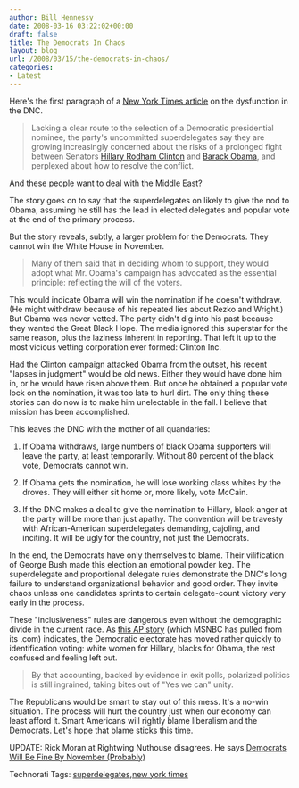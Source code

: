 ```yaml
---
author: Bill Hennessy
date: 2008-03-16 03:22:02+00:00
draft: false
title: The Democrats In Chaos
layout: blog
url: /2008/03/15/the-democrats-in-chaos/
categories:
- Latest
---
```


Here's the first paragraph of a [New York Times article](https://www.nytimes.com/2008/03/16/us/politics/16delegates.html?_r=1&hp&oref=slogin) on the dysfunction in the DNC.

 

>   
> 
> Lacking a clear route to the selection of a Democratic presidential nominee, the party's uncommitted superdelegates say they are growing increasingly concerned about the risks of a prolonged fight between Senators [Hillary Rodham Clinton](https://topics.nytimes.com/top/reference/timestopics/people/c/hillary_rodham_clinton/index.html?inline=nyt-per) and [Barack Obama](https://topics.nytimes.com/top/reference/timestopics/people/o/barack_obama/index.html?inline=nyt-per), and perplexed about how to resolve the conflict.
> 
> 

 

And these people want to deal with the Middle East?

 

The story goes on to say that the superdelegates on likely to give the nod to Obama, assuming he still has the lead in elected delegates and popular vote at the end of the primary process. 

 

But the story reveals, subtly, a larger problem for the Democrats. They cannot win the White House in November. 

 

>   
> 
> Many of them said that in deciding whom to support, they would adopt what Mr. Obama's campaign has advocated as the essential principle: reflecting the will of the voters.
> 
> 

 

This would indicate Obama will win the nomination if he doesn't withdraw. (He might withdraw because of his repeated lies about Rezko and Wright.) But Obama was never vetted. The party didn't dig into his past because they wanted the Great Black Hope. The media ignored this superstar for the same reason, plus the laziness inherent in reporting. That left it up to the most vicious vetting corporation ever formed: Clinton Inc.

 

Had the Clinton campaign attacked Obama from the outset, his recent "lapses in judgment" would be old news. Either they would have done him in, or he would have risen above them. But once he obtained a popular vote lock on the nomination, it was too late to hurl dirt. The only thing these stories can do now is to make him unelectable in the fall. I believe that mission has been accomplished.

 

This leaves the DNC with the mother of all quandaries:

 

1. If Obama withdraws, large numbers of black Obama supporters will leave the party, at least temporarily. Without 80 percent of the black vote, Democrats cannot win.

 

2. If Obama gets the nomination, he will lose working class whites by the droves. They will either sit home or, more likely, vote McCain.

 

3. If the DNC makes a deal to give the nomination to Hillary, black anger at the party will be more than just apathy. The convention will be travesty with African-American superdelegates demanding, cajoling, and inciting. It will be ugly for the country, not just the Democrats.

 

In the end, the Democrats have only themselves to blame. Their vilification of George Bush made this election an emotional powder keg. The superdelegate and proportional delegate rules demonstrate the DNC's long failure to understand organizational behavior and good order. They invite chaos unless one candidates sprints to certain delegate-count victory very early in the process.

 

These "inclusiveness" rules are dangerous even without the demographic divide in the current race. As [this AP story](https://apnews.myway.com/article/20080315/D8VE2FOG0.html) (which MSNBC has pulled from its .com) indicates, the Democratic electorate has moved rather quickly to identification voting: white women for Hillary, blacks for Obama, the rest confused and feeling left out.

 

>   
> 
> By that accounting, backed by evidence in exit polls, polarized politics is still ingrained, taking bites out of "Yes we can" unity.
> 
> 

 

The Republicans would be smart to stay out of this mess. It's a no-win situation. The process will hurt the country just when our economy can least afford it. Smart Americans will rightly blame liberalism and the Democrats. Let's hope that blame sticks this time. 

 

UPDATE: Rick Moran at Rightwing Nuthouse disagrees. He says [Democrats Will Be Fine By November (Probably)](https://rightwingnuthouse.com/archives/2008/03/15/democrats-will-be-fine-by-november-probably/)

 

Technorati Tags: [superdelegates](https://technorati.com/tags/superdelegates),[new york times](https://technorati.com/tags/new%20york%20times)
